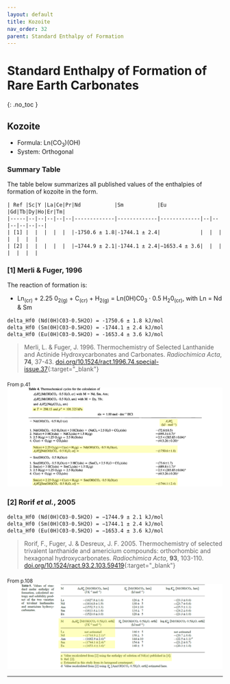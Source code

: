 ```yaml
---
layout: default
title: Kozoite
nav_order: 32
parent: Standard Enthalpy of Formation
---
```

<!-- markdownlint-disable MD014 MD022 MD025 MD033 MD040 -->
# Standard Enthalpy of Formation of Rare Earth Carbonates
{: .no_toc }

## Kozoite

* Formula: Ln(CO<sub>3</sub>)(OH)
* System: Orthogonal

### Summary Table

The table below summarizes all published values of the enthalpies of formation of kozoite in the form.

```
| Ref |Sc|Y |La|Ce|Pr|Nd           |Sm           |Eu           |Gd|Tb|Dy|Ho|Er|Tm|
|-----|--|--|--|--|--|-------------|-------------|-------------|--|--|--|--|--|--|
| [1] |  |  |  |  |  |-1750.6 ± 1.8|-1744.1 ± 2.4|             |  |  |  |  |  |  |
| [2] |  |  |  |  |  |−1744.9 ± 2.1|-1744.1 ± 2.4|−1653.4 ± 3.6|  |  |  |  |  |  |
```


### [1] Merli & Fuger, 1996

The reaction of formation is:
* Ln<sub>(cr)</sub> + 2.25 0<sub>2(g)</sub> + C<sub>(cr)</sub> + H<sub>2(g)</sub> = Ln(0H)C0<sub>3</sub> · 0.5 H<sub>2</sub>0<sub>(cr)</sub>, with Ln = Nd & Sm

```
delta_Hf0 (Nd(0H)C03·0.5H2O) = -1750.6 ± 1.8 kJ/mol
delta_Hf0 (Sm(0H)C03·0.5H2O) = -1744.1 ± 2.4 kJ/mol
delta_Hf0 (Eu(0H)C03·0.5H2O) = -1653.4 ± 3.6 kJ/mol
```

> Merli, L. & Fuger, J. 1996. Thermochemistry of Selected Lanthanide and Actinide Hydroxycarbonates and Carbonates. <em>Radiochimica Acta</em>, <b>74</b>, 37-43. [doi.org/10.1524/ract.1996.74.special-issue.37](https://doi.org/10.1524/ract.1996.74.special-issue.37){:target="_blank"}

<sub>From p.41</sub>
![Section of paper with the delta_hf values](../../images/1996_Merli_etal_deltaHf_koz.png)

### [2] Rorif <i>et al.</i>, 2005

```
delta_Hf0 (Nd(0H)C03·0.5H2O) = −1744.9 ± 2.1 kJ/mol
delta_Hf0 (Sm(0H)C03·0.5H2O) = −1744.1 ± 2.4 kJ/mol
delta_Hf0 (Eu(0H)C03·0.5H2O) = −1653.4 ± 3.6 kJ/mol
```

> Rorif, F., Fuger, J. & Desreux, J. F. 2005. Thermochemistry of selected trivalent lanthanide and americium compounds: orthorhombic and hexagonal hydroxycarbonates. <em>Radiochimica Acta</em>, <b>93</b>, 103-110. [doi.org/10.1524/ract.93.2.103.59419](https://doi.org/10.1524/ract.93.2.103.59419){:target="_blank"}

<sub>From p.108</sub>
![Section of paper with the delta_Hf values](../../images/2005_Rorif_etal_deltaHf_koz.png)

---

